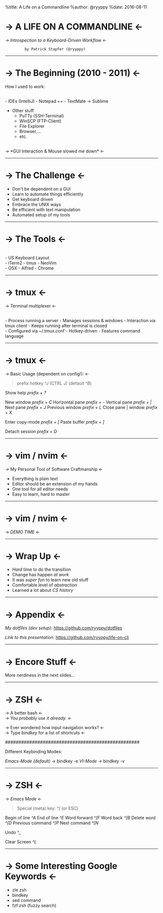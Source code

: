 %title: A Life on a Commandline 
%author: @ryyppy
%date: 2016-08-11

-> A LIFE ON A COMMANDLINE <-
=========


-> *Introspection to a Keyboard-Driven Workflow* <- 







             by Patrick Stapfer (@ryyppy)

-------------------------------------------------

-> The Beginning (2010 - 2011) <-
=========

How I used to work:

<br>
- IDEs (IntelliJ)
- Notepad ++
- TextMate -> Sublime

- Other stuff
  - PuTTy (SSH-Terminal)
  - WinSCP (FTP-Client)
  - File Explorer
  - Browser,...
  - etc.

<br>
-> *GUI Interaction & Mouse slowed me down* <-

-------------------------------------------------

-> The Challenge <-
=========

- Don't be dependent on a GUI
- Learn to automate things efficiently
- Get keyboard driven
- Embrace the UNIX ways
- Be efficient with text manipulation
- Automated setup of my tools

-------------------------------------------------

-> The Tools <-
=========

<br>
- US Keyboard Layout
<br>
- iTerm2
  - tmux
  - NeoVim
<br>
- OSX
  - Alfred
  - Chrome


-------------------------------------------------

-> tmux <-
=========

-> Terminal multiplexer <-

<br>
- Process running a server
- Manages sessions & windows
- Interaction via tmux client
- Keeps running after terminal is closed

<br>
- Configured via ~/.tmux.conf
- Hotkey-driven
- Features command language

-------------------------------------------------

-> tmux <-
=========

-> Basic Usage (dependent on config!): <-

> prefix hotkey   *^J* (CTRL J)  (default *^B*)

Show help          *prefix* + *?*

New window           *prefix* + *C*
Horizontal pane      *prefix* + *-*
Vertical pane        *prefix* + *|*
Next pane            *prefix* + *J*
Previous window      *prefix* + *L*
Close pane | window  *prefix* + *X*

Enter copy-mode      *prefix* + *\[*
Paste buffer         *prefix* + *\]*

Detach session       *prefix* + *D*

-------------------------------------------------

-> vim / nvim <-
=========

-> My Personal Tool of Software Craftmanship <-

- Everything is plain text 
- Editor should be an extension of my hands 
- One tool for all editor needs
- Easy to learn, hard to master

-------------------------------------------------

-> vim / nvim <-
=========

-> *DEMO TIME* <-

-------------------------------------------------

-> Wrap Up <-
=========

- *Hard* time to do the transition
- Change has happen *at work*
- It was *super fun* to learn new old stuff
- Comfortable level of *abstraction*
- Learned a lot about *CS history*

-------------------------------------------------

-> Appendix <-
=========

*My dotfiles (dev setup):*
https://github.com/ryyppy/dotfiles

*Link to this presentation:*
https://github.com/ryyppy/life-on-cli

-------------------------------------------------

-> Encore Stuff <-
=========

More nerdiness in the next slides...

-------------------------------------------------

-> ZSH <-
=========

-> A better bash <-
<br>
-> *You probably use it already.* <-
<br>

-> Ever wondered how input navigation works? <-
<br>
-> Type *bindkey* for a list of shortcuts <-
<br>

##################################################

Different Keybinding Modes:

*Emacs-Mode (default)*   ->      bindkey -e
*VI-Mode*                ->      bindkey -v


-------------------------------------------------
-> ZSH <-
=========

-> *Emacs Mode* <-

> Special (meta) key: *^[*  (or ESC)

Begin of line             *^A*
End of line               *^E*
Word forward              *^[F*
Word back                 *^[B*
Delete word               *^[D*
Previous command          *^[P*
Next command              *^[N*

Undo                      *^_*

Clear Screen              *^L*

-------------------------------------------------

-> Some Interesting Google Keywords <-
=========

- zle zsh 
- bindkey
- sed command
- fzf zsh (fuzzy search)
